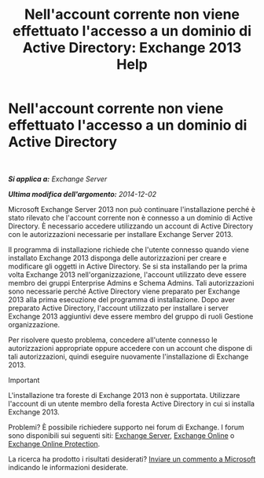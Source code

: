 ﻿---
title: "Nell'account corrente non viene effettuato l'accesso a un dominio di Active Directory: Exchange 2013 Help"
TOCTitle: Nell'account corrente non viene effettuato l'accesso a un dominio di Active Directory
ms:assetid: 0e229d10-605a-420f-bf8b-58a7fcb5b259
ms:mtpsurl: https://technet.microsoft.com/it-it/library/ms.exch.setupreadiness.loggedontodomain(v=EXCHG.150)
ms:contentKeyID: 50480042
ms.date: 05/22/2018
mtps_version: v=EXCHG.150
ms.translationtype: MT
---

# Nell'account corrente non viene effettuato l'accesso a un dominio di Active Directory

 

_**Si applica a:** Exchange Server_

_**Ultima modifica dell'argomento:** 2014-12-02_

Microsoft Exchange Server 2013 non può continuare l'installazione perché è stato rilevato che l'account corrente non è connesso a un dominio di Active Directory. È necessario accedere utilizzando un account di Active Directory con le autorizzazioni necessarie per installare Exchange Server 2013.

Il programma di installazione richiede che l'utente connesso quando viene installato Exchange 2013 disponga delle autorizzazioni per creare e modificare gli oggetti in Active Directory. Se si sta installando per la prima volta Exchange 2013 nell'organizzazione, l'account utilizzato deve essere membro dei gruppi Enterprise Admins e Schema Admins. Tali autorizzazioni sono necessarie perché Active Directory viene preparato per Exchange 2013 alla prima esecuzione del programma di installazione. Dopo aver preparato Active Directory, l'account utilizzato per installare i server Exchange 2013 aggiuntivi deve essere membro del gruppo di ruoli Gestione organizzazione.

Per risolvere questo problema, concedere all'utente connesso le autorizzazioni appropriate oppure accedere con un account che dispone di tali autorizzazioni, quindi eseguire nuovamente l'installazione di Exchange 2013.


> [!IMPORTANT]
> L'installazione tra foreste di Exchange 2013 non è supportata. Utilizzare l'account di un utente membro della foresta Active Directory in cui si installa Exchange 2013.



Problemi? È possibile richiedere supporto nei forum di Exchange. I forum sono disponibili sui seguenti siti: [Exchange Server](https://go.microsoft.com/fwlink/p/?linkid=60612), [Exchange Online](https://go.microsoft.com/fwlink/p/?linkid=267542) o [Exchange Online Protection](https://go.microsoft.com/fwlink/p/?linkid=285351).

La ricerca ha prodotto i risultati desiderati? [Inviare un commento a Microsoft](mailto:exsetuphelpfeedback@microsoft.com?subject=exchange%202013%20setup%20help%20feedback) indicando le informazioni desiderate.


